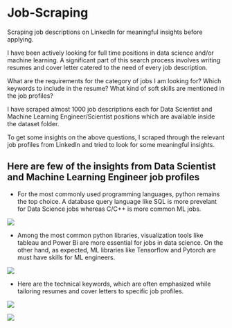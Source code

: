 # Job-Scraping
Scraping job descriptions on LinkedIn for meaningful insights before applying.

I have been actively looking for full time positions in data science and/or machine learning. A significant part of this search process involves writing resumes and cover letter catered to the need of every job description. 

What are the requirements for the category of jobs I am looking for?
Which keywords to include in the resume?
What kind of soft skills are mentioned in the job profiles?

I have scraped almost 1000 job descriptions each for Data Scientist and Machine Learning Engineer/Scientist positions which are available inside the dataset folder.

To get some insights on the above questions, I scraped through the relevant job profiles from LinkedIn and tried to look for some meaningful insights. 

## Here are few of the insights from Data Scientist and Machine Learning Engineer job profiles 

- For the most commonly used programming languages, python remains the top choice. A database query language like SQL is more prevelant for Data Science jobs whereas C/C++ is more common ML jobs.

![](https://github.com/kpal002/Job-Scrapping/blob/aba81568f47e6d5797ad92886c0d862fa1c9847b/languages.png)

- Among the most common python libraries, visualization tools like tableau and Power Bi are more essential for jobs in data science. On the other hand, as expected, ML libraries like Tensorflow and Pytorch are must have skills for ML engineers.
 
![](https://github.com/kpal002/Job-Scrapping/blob/f4f81c93427aaa9db880d76a541155af56d54d94/libraries.png)

- Here are the technical keywords, which are often emphasized while tailoring resumes and cover letters to specific job profiles.

![](https://github.com/kpal002/Job-Scrapping/blob/38cb2d08399db50050261d75e7de37ac2861a28e/keywords.png)

![](https://github.com/kpal002/Job-Scrapping/blob/dae5b27cfa5e1996fbd76fb4c0095b433c65fef9/keywords2.png)



